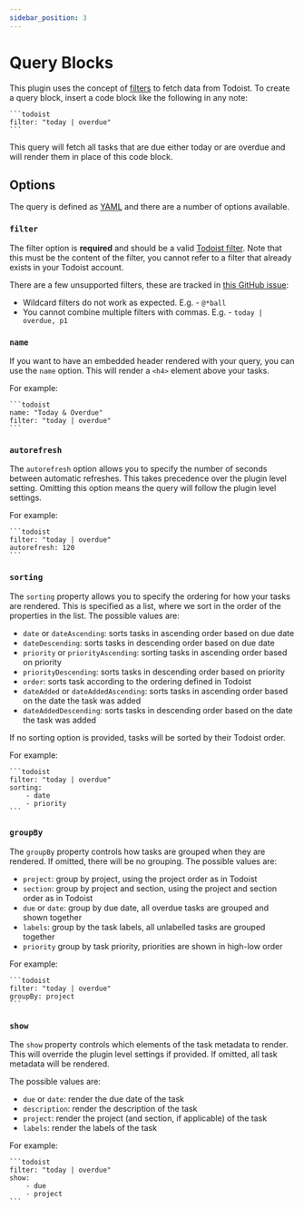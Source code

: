 ```yaml
---
sidebar_position: 3
---
```


# Query Blocks

This plugin uses the concept of [filters](https://todoist.com/help/articles/introduction-to-filters-V98wIH) to fetch data from Todoist. To create a query block, insert a code block like the following in any note:

````
```todoist
filter: "today | overdue"
```
````

This query will fetch all tasks that are due either today or are overdue and will render them in place of this code block.

## Options

The query is defined as [YAML](https://yaml.org/) and there are a number of options available.

### `filter`

The filter option is **required** and should be a valid [Todoist filter](https://todoist.com/help/articles/introduction-to-filters-V98wIH). Note that this must be the content of the filter, you cannot refer to a filter that already exists in your Todoist account.

There are a few unsupported filters, these are tracked in [this GitHub issue](https://github.com/jamiebrynes7/obsidian-todoist-plugin/issues/34):

- Wildcard filters do not work as expected. E.g. - `@*ball`
- You cannot combine multiple filters with commas. E.g. - `today | overdue, p1`

### `name`

If you want to have an embedded header rendered with your query, you can use the `name` option. This will render a `<h4>` element above your tasks.

For example:

````
```todoist
name: "Today & Overdue"
filter: "today | overdue"
```
````

### `autorefresh`

The `autorefresh` option allows you to specify the number of seconds between automatic refreshes. This takes precedence over the plugin level setting. Omitting this option means the query will follow the plugin level settings.

For example:

````
```todoist
filter: "today | overdue"
autorefresh: 120
```
````

### `sorting`

The `sorting` property allows you to specify the ordering for how your tasks are rendered. This is specified as a list, where we sort in the order of the properties in the list. The possible values are:

- `date` or `dateAscending`: sorts tasks in ascending order based on due date
- `dateDescending`: sorts tasks in descending order based on due date
- `priority` or `priorityAscending`: sorting tasks in ascending order based on priority
- `priorityDescending`: sorts tasks in descending order based on priority
- `order`: sorts task according to the ordering defined in Todoist
- `dateAdded` or `dateAddedAscending`: sorts tasks in ascending order based on the date the task was added
- `dateAddedDescending`: sorts tasks in descending order based on the date the task was added

If no sorting option is provided, tasks will be sorted by their Todoist order.

For example:

````
```todoist
filter: "today | overdue"
sorting:
    - date
    - priority
```
````

### `groupBy`

The `groupBy` property controls how tasks are grouped when they are rendered. If omitted, there will be no grouping. The possible values are:

- `project`: group by project, using the project order as in Todoist
- `section`: group by project and section, using the project and section order as in Todoist
- `due` or `date`: group by due date, all overdue tasks are grouped and shown together
- `labels`: group by the task labels, all unlabelled tasks are grouped together
- `priority` group by task priority, priorities are shown in high-low order

For example:

````
```todoist
filter: "today | overdue"
groupBy: project
```
````

### `show`

The `show` property controls which elements of the task metadata to render. This will override the plugin level settings if provided. If omitted, all task metadata will be rendered.

The possible values are:

- `due` or `date`: render the due date of the task
- `description`: render the description of the task
- `project`: render the project (and section, if applicable) of the task
- `labels`: render the labels of the task

For example:

````
```todoist
filter: "today | overdue"
show:
    - due
    - project
```
````
